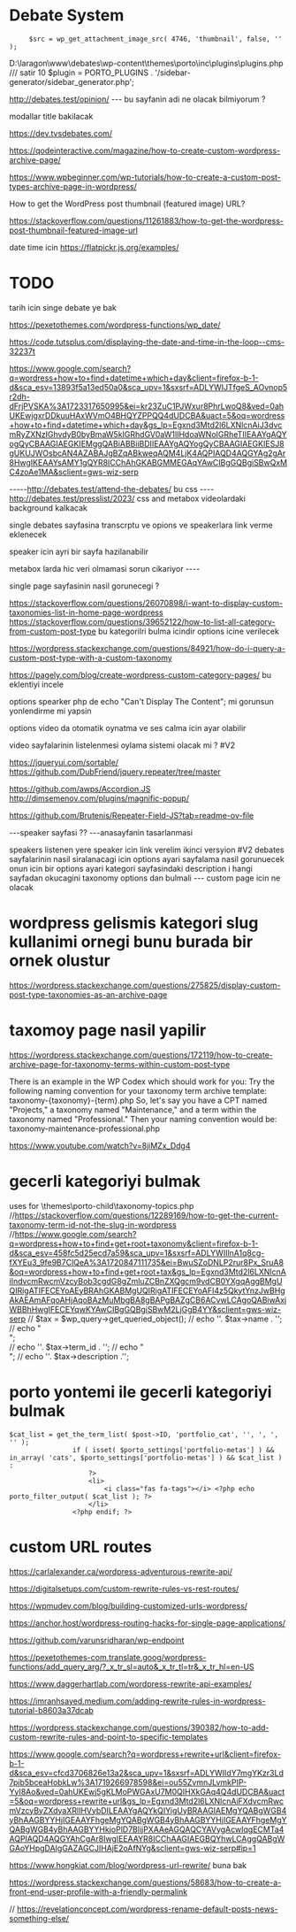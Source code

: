 # Debate System 
         $src = wp_get_attachment_image_src( 4746, 'thumbnail', false, '' );
D:\laragon\www\debates\wp-content\themes\porto\inc\plugins\plugins.php  /// satir  10 $plugin = PORTO_PLUGINS . '/sidebar-generator/sidebar_generator.php';


http://debates.test/opinion/   --- bu sayfanin adi ne olacak bilmiyorum ? 

modallar title bakilacak 



https://dev.tvsdebates.com/



https://qodeinteractive.com/magazine/how-to-create-custom-wordpress-archive-page/


https://www.wpbeginner.com/wp-tutorials/how-to-create-a-custom-post-types-archive-page-in-wordpress/


How to get the WordPress post thumbnail (featured image) URL?

https://stackoverflow.com/questions/11261883/how-to-get-the-wordpress-post-thumbnail-featured-image-url

date time icin 
https://flatpickr.js.org/examples/

# TODO 
 
tarih icin singe debate ye bak 

https://pexetothemes.com/wordpress-functions/wp_date/

https://code.tutsplus.com/displaying-the-date-and-time-in-the-loop--cms-32237t

https://www.google.com/search?q=wordress+how+to+find+datetime+which+day&client=firefox-b-1-d&sca_esv=13893f5a13ed50a0&sca_upv=1&sxsrf=ADLYWIJTfgeS_AOvnop5r2dh-dFrjPVSKA%3A1723317650995&ei=kr23ZuC1PJWxur8PhrLwoQ8&ved=0ahUKEwjgxrDDkuuHAxWVmO4BHQYZPPQQ4dUDCBA&uact=5&oq=wordress+how+to+find+datetime+which+day&gs_lp=Egxnd3Mtd2l6LXNlcnAiJ3dvcmRyZXNzIGhvdyB0byBmaW5kIGRhdGV0aW1lIHdoaWNoIGRheTIIEAAYgAQYogQyCBAAGIAEGKIEMggQABiABBiiBDIIEAAYgAQYogQyCBAAGIAEGKIESJ8gUKUJWOsbcAN4AZABAJgBZqABkweqAQM4LjK4AQPIAQD4AQGYAg2gAr8HwgIKEAAYsAMY1gQYR8ICChAhGKABGMMEGAqYAwCIBgGQBgiSBwQxMC4zoAe1MA&sclient=gws-wiz-serp


-----http://debates.test/attend-the-debates/   bu css 
---- http://debates.test/presslist/2023/  css and metabox 
videolardaki background kalkacak 

single debates sayfasina 
transcrptu ve opions ve speakerlara link verme eklenecek 

speaker icin ayri bir sayfa hazilanabilir 

metabox larda hic veri olmamasi sorun cikariyor ----


single page sayfasinin nasil gorunecegi ? 

https://stackoverflow.com/questions/26070898/i-want-to-display-custom-taxonomies-list-in-home-page-wordpress
https://stackoverflow.com/questions/39652122/how-to-list-all-category-from-custom-post-type bu kategorilri bulma icindir options icine verilecek 

https://wordpress.stackexchange.com/questions/84921/how-do-i-query-a-custom-post-type-with-a-custom-taxonomy


https://pagely.com/blog/create-wordpress-custom-category-pages/  bu eklentiyi incele 

options spearker php de 	echo "Can't Display The Content"; mi gorunsun yonlendirme mi yapsin 


options video da otomatik oynatma ve ses calma icin ayar olabilir 

video sayfalarinin listelenmesi 
oylama sistemi olacak mi ?  #V2

https://jqueryui.com/sortable/   https://github.com/DubFriend/jquery.repeater/tree/master 

https://github.com/awps/Accordion.JS
http://dimsemenov.com/plugins/magnific-popup/

https://github.com/Brutenis/Repeater-Field-JS?tab=readme-ov-file


---speaker sayfasi ??
---anasayfanin tasarlanmasi 

speakers listenen yere speaker icin link verelim ikinci versyion #V2
debates sayfalarinin nasil siralanacagi icin options ayari 
sayfalama nasil gorunuecek onun icin bir options ayari 
kategori sayfasindaki description i hangi sayfadan okucagini taxonomy options dan bulmali --- custom page icin ne olacak 


# wordpress gelismis kategori slug kullanimi ornegi bunu burada bir ornek olustur 
https://wordpress.stackexchange.com/questions/275825/display-custom-post-type-taxonomies-as-an-archive-page



# taxomoy page nasil yapilir 
https://wordpress.stackexchange.com/questions/172119/how-to-create-archive-page-for-taxonomy-terms-within-custom-post-type

There is an example in the WP Codex which should work for you:
Try the following naming convention for your taxonomy term archive template:
taxonomy-{taxonomy}-{term}.php
So, let's say you have a CPT named "Projects," a taxonomy named "Maintenance," and a term within the taxonomy named "Professional." Then your naming convention would be:
taxonomy-maintenance-professional.php


https://www.youtube.com/watch?v=8jiMZx_Ddg4


# gecerli kategoriyi bulmak 
 uses for \themes\porto-child\taxonomy-topics.php
//https://stackoverflow.com/questions/12289169/how-to-get-the-current-taxonomy-term-id-not-the-slug-in-wordpress
//https://www.google.com/search?q=wordpress+how+to+find+get+root+taxonomy&client=firefox-b-1-d&sca_esv=458fc5d25ecd7a59&sca_upv=1&sxsrf=ADLYWIIlnA1q8cg-fXYEu3_9fe9B7ClQeA%3A1720847111735&ei=BwuSZoDNLP2rur8Px_SruA8&oq=wordpress+how+to+find+get+root+tax&gs_lp=Egxnd3Mtd2l6LXNlcnAiIndvcmRwcmVzcyBob3cgdG8gZmluZCBnZXQgcm9vdCB0YXgqAggBMgUQIRigATIFECEYoAEyBRAhGKABMgUQIRigATIFECEYoAFI4z5QkytYnzJwBHgAkAEAmAFqoAHjAqoBAzMuMbgBA8gBAPgBAZgCB6ACvwLCAgoQABiwAxjWBBhHwgIFECEYqwKYAwCIBgGQBgiSBwM2LjGgB4YY&sclient=gws-wiz-serp
//    $tax = $wp_query->get_queried_object();
//    echo ''. $tax->name . '';
//    echo "<br>";  
//     echo ''. $tax->term_id . '';
//    echo "<br>";
//    echo ''. $tax->description .''; 

# porto yontemi ile  gecerli kategoriyi bulmak 
	$cat_list = get_the_term_list( $post->ID, 'portfolio_cat', '', ', ', '' );
					if ( isset( $porto_settings['portfolio-metas'] ) && in_array( 'cats', $porto_settings['portfolio-metas'] ) && $cat_list ) :
						?>
						<li>
							<i class="fas fa-tags"></i> <?php echo porto_filter_output( $cat_list ); ?>
						</li>
					<?php endif; ?>



# custom URL routes 

https://carlalexander.ca/wordpress-adventurous-rewrite-api/

https://digitalsetups.com/custom-rewrite-rules-vs-rest-routes/

 https://wpmudev.com/blog/building-customized-urls-wordpress/

https://anchor.host/wordpress-routing-hacks-for-single-page-applications/

https://github.com/varunsridharan/wp-endpoint

https://pexetothemes-com.translate.goog/wordpress-functions/add_query_arg/?_x_tr_sl=auto&_x_tr_tl=tr&_x_tr_hl=en-US

https://www.daggerhartlab.com/wordpress-rewrite-api-examples/

https://imranhsayed.medium.com/adding-rewrite-rules-in-wordpress-tutorial-b8603a37dcab


https://wordpress.stackexchange.com/questions/390382/how-to-add-custom-rewrite-rules-and-point-to-specific-templates

https://www.google.com/search?q=wordpress+rewrite+url&client=firefox-b-1-d&sca_esv=cfcd3706826e13a2&sca_upv=1&sxsrf=ADLYWIIdY7mgYKzr3Ld7pjb5bceaHobkLw%3A1719266978598&ei=ou55ZvmnJLvmkPIP-YyI8Ao&ved=0ahUKEwj5gKLMoPWGAxU7M0QIHXkGAq4Q4dUDCBA&uact=5&oq=wordpress+rewrite+url&gs_lp=Egxnd3Mtd2l6LXNlcnAiFXdvcmRwcmVzcyByZXdyaXRlIHVybDILEAAYgAQYkQIYigUyBRAAGIAEMgYQABgWGB4yBhAAGBYYHjIGEAAYFhgeMgYQABgWGB4yBhAAGBYYHjIGEAAYFhgeMgYQABgWGB4yBhAAGBYYHkjoPlD7BlijPXAAeAGQAQCYAVygAcwIqgECMTa4AQPIAQD4AQGYAhCgAr8IwgIEEAAYR8ICChAAGIAEGBQYhwLCAggQABgWGAoYHpgDAIgGAZAGCJIHAjE2oAfNYg&sclient=gws-wiz-serp#ip=1

https://www.hongkiat.com/blog/wordpress-url-rewrite/   buna bak 

 https://wordpress.stackexchange.com/questions/58683/how-to-create-a-front-end-user-profile-with-a-friendly-permalink

// https://revelationconcept.com/wordpress-rename-default-posts-news-something-else/



